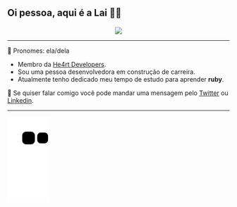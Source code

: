 ## Oi pessoa, aqui é a Lai 👋🏿

<p align="center">
  <img src="https://media.tenor.com/mbzXk-ZLcZUAAAAi/hi-couple.gif" min-width="200px" max-width="200px" width="200px" align="center">
</p>

___

🌈 Pronomes: ela/dela 

- Membro da [He4rt Developers](https://github.com/he4rt).
- Sou uma pessoa desenvolvedora em construção de carreira.
- Atualmente tenho dedicado meu tempo de estudo para aprender **ruby**.

💌 Se quiser falar comigo você pode mandar uma mensagem pelo [Twitter](https://twitter.com/irielai) ou [Linkedin](https://www.linkedin.com/in/laisacarmo/).

___
  
  
![Snake animation](https://github.com/rafaballerini/rafaballerini/blob/output/github-contribution-grid-snake.svg)
